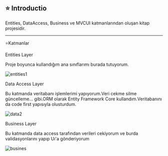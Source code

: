 ⭐ Introductio
---------------------------------------------------------------------------------------------------------------------------------

Entities, DataAccess, Business ve MVCUI katmanlarından oluşan kitap projesidir.

---------------------------------------------------------------------------------------------------------------------------------
⭐Katmanlar

Entities Layer 

Proje boyunca kullandığım ana sınıflarımı burada tutuyorum.

![entities1](https://user-images.githubusercontent.com/69785776/147384077-93c649a8-b22e-4a62-b25a-d59c1336c2f3.png)

Data Access Layer

Bu katmanda veritabanı işlemlerimi yapıyorum.Veri cekme silme güncelleme... gibi.ORM olarak Entity Framework Core kullandım.Veritabanını da code first yapısıyla olusturdum.

![data2](https://user-images.githubusercontent.com/69785776/147384380-e2042c91-41ce-43d7-9829-5e007a9e3f76.png)

Business Layer

Bu katmanda data access tarafından verileri cekiyorum ve burda validasyonlarını yapıp Uı'a gönderiyorum 

![busines](https://user-images.githubusercontent.com/69785776/147384651-7deec68f-ceab-4fc7-a69a-e6033bfbd5a2.PNG)

